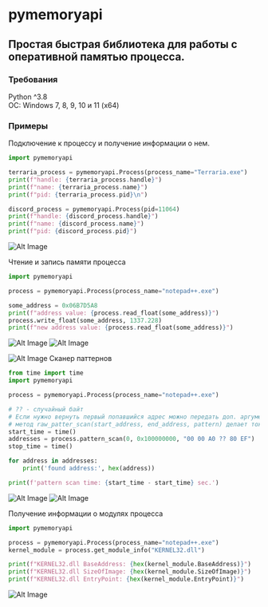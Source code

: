 # pymemoryapi
Простая быстрая библиотека для работы с оперативной памятью процесса.
---
### Требования
Python ^3.8 <br />
ОС: Windows 7, 8, 9, 10 и 11 (x64)

### Примеры
Подключение к процессу и получение информации о нем.
```python
import pymemoryapi

terraria_process = pymemoryapi.Process(process_name="Terraria.exe")
print(f"handle: {terraria_process.handle}")
print(f"name: {terraria_process.name}")
print(f"pid: {terraria_process.pid}\n")

discord_process = pymemoryapi.Process(pid=11064)
print(f"handle: {discord_process.handle}")
print(f"name: {discord_process.name}")
print(f"pid: {discord_process.pid}")

```
![Alt Image](https://media.discordapp.net/attachments/770327730570133524/999818711030562976/unknown.png)

Чтение и запись памяти процесса
```python
import pymemoryapi

process = pymemoryapi.Process(process_name="notepad++.exe")

some_address = 0x06B7D5A8
print(f"address value: {process.read_float(some_address)}")
process.write_float(some_address, 1337.228)
print(f"new address value: {process.read_float(some_address)}")

```
![Alt Image](https://cdn.discordapp.com/attachments/770327730570133524/999824405347713034/unknown.png)
![Alt Image](https://media.discordapp.net/attachments/770327730570133524/999824443176124456/unknown.png)

![Alt Image](https://media.discordapp.net/attachments/770327730570133524/999825134632304680/unknown.png)
Сканер паттернов
```python
from time import time
import pymemoryapi

process = pymemoryapi.Process(process_name="notepad++.exe")

# ?? - случайный байт
# Если нужно вернуть первый попавшийся адрес можно передать доп. аргумент - return_first_found = True
# метод raw_patter_scan(start_address, end_address, pattern) делает тоже самое, только работает с rb'байты', а не с b'байты'
start_time = time()
addresses = process.pattern_scan(0, 0x100000000, "00 00 A0 ?? 80 EF")
stop_time = time()

for address in addresses:
    print('found address:', hex(address))

print(f'pattern scan time: {start_time - start_time} sec.')

```
![Alt Image](https://cdn.discordapp.com/attachments/770327730570133524/999831073750003753/unknown.png)
![Alt Image](https://cdn.discordapp.com/attachments/770327730570133524/999831231808143450/unknown.png)

Получение информации о модулях процесса
```python
import pymemoryapi

process = pymemoryapi.Process(process_name="notepad++.exe")
kernel_module = process.get_module_info("KERNEL32.dll")

print(f"KERNEL32.dll BaseAddress: {hex(kernel_module.BaseAddress)}")
print(f"KERNEL32.dll SizeOfImage: {hex(kernel_module.SizeOfImage)}")
print(f"KERNEL32.dll EntryPoint: {hex(kernel_module.EntryPoint)}")

```
![Alt Image](https://cdn.discordapp.com/attachments/770327730570133524/999823378401738772/unknown.png)
